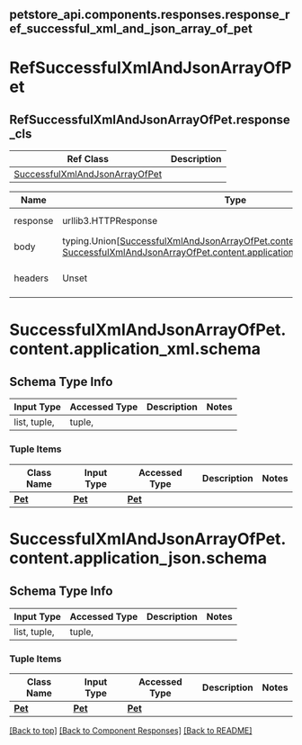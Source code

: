 <a name="top"></a>
## petstore_api.components.responses.response_ref_successful_xml_and_json_array_of_pet
# <a id="response_ref_successful_xml_and_json_array_of_pet" >RefSuccessfulXmlAndJsonArrayOfPet</a>
## <a id="response_ref_successful_xml_and_json_array_of_petresponse_cls" >RefSuccessfulXmlAndJsonArrayOfPet.response_cls</a>
Ref Class | Description
--------- | ------------
[SuccessfulXmlAndJsonArrayOfPet](../../components/responses/response_successful_xml_and_json_array_of_pet.md#response_successful_xml_and_json_array_of_pet) |

Name | Type | Description  | Notes
------------- | ------------- | ------------- | -------------
response | urllib3.HTTPResponse | Raw response |
body | typing.Union[[SuccessfulXmlAndJsonArrayOfPet.content.application_xml.schema](#response_successful_xml_and_json_array_of_petcontentapplication_xmlschema), [SuccessfulXmlAndJsonArrayOfPet.content.application_json.schema](#response_successful_xml_and_json_array_of_petcontentapplication_jsonschema), ] |  |
headers | Unset | headers were not defined |

# <a id="response_successful_xml_and_json_array_of_petcontentapplication_xmlschema" >SuccessfulXmlAndJsonArrayOfPet.content.application_xml.schema</a>

## Schema Type Info
Input Type | Accessed Type | Description | Notes
------------ | ------------- | ------------- | -------------
list, tuple,  | tuple,  |  |

### Tuple Items
Class Name | Input Type | Accessed Type | Description | Notes
------------- | ------------- | ------------- | ------------- | -------------
[**Pet**](../../components/schema/pet.Pet.md) | [**Pet**](../../components/schema/pet.Pet.md) | [**Pet**](../../components/schema/pet.Pet.md) |  |

# <a id="response_successful_xml_and_json_array_of_petcontentapplication_jsonschema" >SuccessfulXmlAndJsonArrayOfPet.content.application_json.schema</a>

## Schema Type Info
Input Type | Accessed Type | Description | Notes
------------ | ------------- | ------------- | -------------
list, tuple,  | tuple,  |  |

### Tuple Items
Class Name | Input Type | Accessed Type | Description | Notes
------------- | ------------- | ------------- | ------------- | -------------
[**Pet**](../../components/schema/pet.Pet.md) | [**Pet**](../../components/schema/pet.Pet.md) | [**Pet**](../../components/schema/pet.Pet.md) |  |

[[Back to top]](#top) [[Back to Component Responses]](../../../README.md#Component-Responses) [[Back to README]](../../../README.md)
